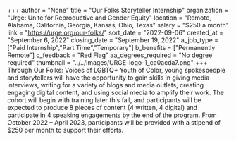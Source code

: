 +++
author = "None"
title = "Our Folks Storyteller Internship"
organization = "Urge: Unite for Reproductive and Gender Equity"
location = "Remote, Alabama, California, Georgia, Kansas, Ohio, Texas"
salary = "$250 a month"
link = "https://urge.org/our-folks/"
sort_date = "2022-09-06"
created_at = "September 6, 2022"
closing_date = "September 19, 2022"
a_job_type = ["Paid Internship","Part Time","Temporary"]
b_benefits = ["Permanently Remote"]
c_feedback = "Red Flag"
aa_degrees_required = "No degree required"
thumbnail = "../../images/URGE-logo-1_ca0acda7.png"
+++
Through Our Folks: Voices of LGBTQ+ Youth of Color, young spokespeople and storytellers will have the opportunity to gain skills in giving media interviews, writing for a variety of blogs and media outlets, creating engaging digital content, and using social media to amplify their work. The cohort will begin with training later this fall, and participants will be expected to produce 8 pieces of content (4 written, 4 digital) and participate in 4 speaking engagements by the end of the program. From October 2022 – April 2023, participants will be provided with a stipend of $250 per month to support their efforts. 